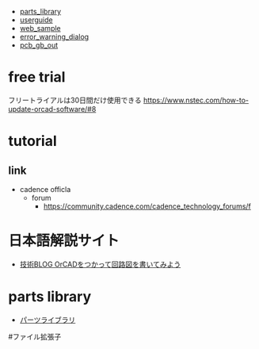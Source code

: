 - [parts_library](parts_library.md)
- [userguide](userguide.md)
- [web_sample](web_sample.md)
- [error_warning_dialog](error_warning_dialog.md)
- [pcb_gb_out](pcb_gb_out.md)

# free trial
フリートライアルは30日間だけ使用できる
https://www.nstec.com/how-to-update-orcad-software/#8

# tutorial 

## link
- cadence officla
  - forum
    - https://community.cadence.com/cadence_technology_forums/f

# 日本語解説サイト
 - [技術BLOG OrCADをつかって回路図を書いてみよう](https://www.jcsc.co.jp/tech_blog/archives/20)

# parts library
- [パーツライブラリ](parts_library.md)

#ファイル拡張子
